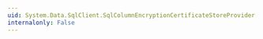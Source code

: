 ```yaml
---
uid: System.Data.SqlClient.SqlColumnEncryptionCertificateStoreProvider.EncryptColumnEncryptionKey(System.String,System.String,System.Byte[])
internalonly: False
---
```

